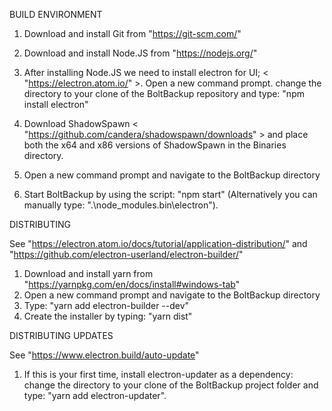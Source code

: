 BUILD ENVIRONMENT
1. Download and install Git from "https://git-scm.com/"
2. Download and install Node.JS from "https://nodejs.org/"
3. After installing Node.JS we need to install electron for UI; < "https://electron.atom.io/" >. Open a new command prompt. change the directory to your clone of the BoltBackup repository and type: "npm install electron"
4. Download ShadowSpawn < "https://github.com/candera/shadowspawn/downloads" > and place both the x64 and x86 versions of ShadowSpawn in the Binaries directory.

5. Open a new command prompt and navigate to the BoltBackup directory
6. Start BoltBackup by using the script: "npm start" (Alternatively you can manually type: ".\node_modules\.bin\electron").

DISTRIBUTING

See "https://electron.atom.io/docs/tutorial/application-distribution/" and "https://github.com/electron-userland/electron-builder/"

1. Download and install yarn from "https://yarnpkg.com/en/docs/install#windows-tab"
2. Open a new command prompt and navigate to the BoltBackup directory
3. Type: "yarn add electron-builder --dev"
4. Create the installer by typing: "yarn dist"

DISTRIBUTING UPDATES

See "https://www.electron.build/auto-update"

1. If this is your first time, install electron-updater as a dependency: change the directory to your clone of the BoltBackup project folder and type: "yarn add electron-updater". 


